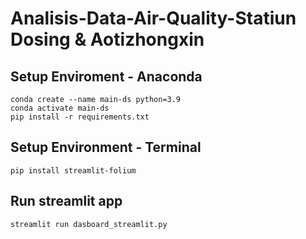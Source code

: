 # Analisis-Data-Air-Quality-Statiun Dosing & Aotizhongxin

## Setup Enviroment - Anaconda
```
conda create --name main-ds python=3.9
conda activate main-ds
pip install -r requirements.txt
```

## Setup Environment - Terminal
```
pip install streamlit-folium
```

## Run streamlit app
```
streamlit run dasboard_streamlit.py
